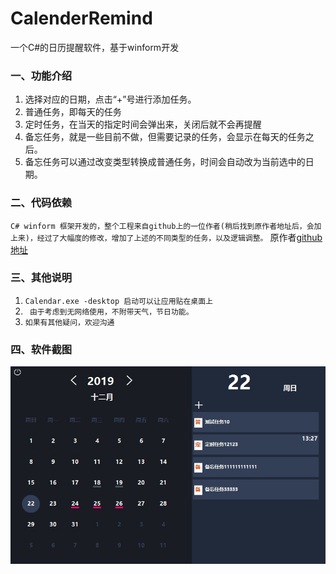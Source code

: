 # CalenderRemind
一个C#的日历提醒软件，基于winform开发

### 一、功能介绍
1. 选择对应的日期，点击“+”号进行添加任务。
2. 普通任务，即每天的任务
3. 定时任务，在当天的指定时间会弹出来，关闭后就不会再提醒
4. 备忘任务，就是一些目前不做，但需要记录的任务，会显示在每天的任务之后。
5. 备忘任务可以通过改变类型转换成普通任务，时间会自动改为当前选中的日期。

### 二、代码依赖
`C# winform 框架开发的，整个工程来自github上的一位作者(稍后找到原作者地址后，会加上来)，经过了大幅度的修改，增加了上述的不同类型的任务，以及逻辑调整。`
原作者[github地址](https://github.com/tarlanahad/Calendar)
### 三、其他说明
1. ` Calendar.exe -desktop 启动可以让应用贴在桌面上 `
2. ` 由于考虑到无网络使用，不附带天气，节日功能。`
3. ` 如果有其他疑问，欢迎沟通 `

### 四、软件截图
![软件截图](https://github.com/memolp/CalenderRemaind/blob/master/images/screencap.jpg)
